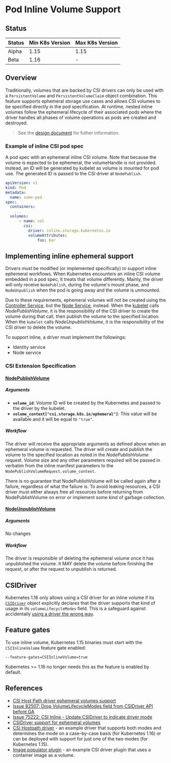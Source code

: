 # Pod Inline Volume Support

## Status

Status | Min K8s Version | Max K8s Version
--|--|--
Alpha | 1.15 | 1.15
Beta | 1.16 | -

## Overview
Traditionally, volumes that are backed by CSI drivers can only be used with a `PersistentVolume` and `PersistentVolumeClaim` object combination. This feature supports ephemeral storage use cases and allows CSI volumes to be specified directly in the pod specification.  At runtime, nested inline volumes follow the ephemeral lifecycle of their associated pods where the driver handles all phases of volume operations as pods are created and destroyed.

> See the [design document](https://github.com/kubernetes/enhancements/blob/master/keps/sig-storage/20190122-csi-inline-volumes.md) for futher information.


### Example of inline CSI pod spec
A pod spec with an ephemeral inline CSI volume. Note that because the volume is expected to be ephemeral, the volumeHandle is not provided. Instead, an ID will be generated by kubelet as volume is mounted for pod use.  The generated ID is passed to the CSI driver at `NodePublish`.

```yaml
apiVersion: v1
kind: Pod
metadata:
  name: some-pod
spec:
  containers:
    ...
  volumes:
      - name: vol
        csi:
          driver: inline.storage.kubernetes.io
          volumeAttributes:
              foo: bar
```

## Implementing inline ephemeral support

Drivers must be modified (or implemented specifically) to support inline
ephemeral workflows. When Kubernetes encounters an inline CSI volume embedded
in a pod spec, it treats that volume differently. Mainly, the driver will only
receive `NodePublish`, during the volume's mount phase, and `NodeUnpublish` when
the pod is going away and the volume is unmounted.

Due to these requirements, ephemeral volumes will not be created using the [Controller
Service](https://github.com/container-storage-interface/spec/blob/master/spec.md#controller-service-rpc),
but the [Node
Service](https://github.com/container-storage-interface/spec/blob/master/spec.md#node-service-rpc),
instead. When the
[kubelet](https://github.com/kubernetes/kubernetes/blob/70132b0f130acc0bed193d9ba59dd186f0e634cf/pkg/volume/csi/csi_mounter.go#L329)
calls _NodePublishVolume_, it is the responsibility of the CSI driver to create the
volume during that call, then publish the volume to the specified location. When
the `kubelet` calls _NodeUnpublishVolume_, it is the responsibility of the CSI
driver to delete the volume.

To support inline, a driver must implement the followings:

- Identity service
- Node service

### CSI Extension Specification

#### [NodePublishVolume](https://github.com/container-storage-interface/spec/blob/master/spec.md#nodepublishvolume)

##### Arguments

* **`volume_id`**: Volume ID will be created by the Kubernetes and passed to the
  driver by the kubelet.
* **`volume_context["csi.storage.k8s.io/ephemeral"]`**: This value will be
  available and it will be equal to `"true"`.

##### Workflow

The driver will receive the appropriate arguments as defined above when an
ephemeral volume is requested. The driver will create and publish the volume
to the specified location as noted in the _NodePublishVolume_ request. Volume
size and any other parameters required will be passed in verbatim from the
inline manifest parameters to the `NodePublishVolumeRequest.volume_context`.

There is no guarantee that NodePublishVolume will be called again after a
failure, regardless of what the failure is. To avoid leaking resources, a CSI
driver must either always free all resources before returning from
NodePublishVolume on error or implement some kind of garbage collection.

#### [NodeUnpublishVolume](https://github.com/container-storage-interface/spec/blob/master/spec.md#nodeunpublishvolume)

##### Arguments

No changes

##### Workflow

The driver is responsible of deleting the ephemeral volume once it has
unpublished the volume. It MAY delete the volume before finishing the request,
or after the request to unpublish is returned.

## CSIDriver

Kubernetes 1.16 only allows using a CSI driver for an inline volume if
its [`CSIDriver`](csi-driver-object.md) object explicitly declares
that the driver supports that kind of usage in its
`volumeLifecycleModes` field. This is a safeguard against accidentally
[using a driver the wrong way](https://github.com/kubernetes/enhancements/blob/master/keps/sig-storage/20190122-csi-inline-volumes.md#support-for-inline-csi-volumes).

## Feature gates

To use inline volume, Kubernetes 1.15 binaries must start with the `CSIInlineVolume` feature gate enabled:
```
--feature-gates=CSIInlineVolume=true
```

Kubernetes >= 1.16 no longer needs this as the feature is enabled by default.

## References

- [CSI Host Path
  driver ephemeral volumes support](https://github.com/kubernetes-csi/csi-driver-host-path/blob/9fdddc2061b9013286e01189b2bf3268276af99b/pkg/hostpath/nodeserver.go#L63-L82)
- [Issue 82507: Drop VolumeLifecycleModes field from CSIDriver API before
  GA](https://github.com/kubernetes/kubernetes/issues/82507)
- [Issue 75222: CSI Inline - Update CSIDriver to indicate driver
  mode](https://github.com/kubernetes/kubernetes/issues/75222)
- [CSIDriver support for ephemeral volumes](https://github.com/kubernetes/kubernetes/blob/70132b0f130acc0bed193d9ba59dd186f0e634cf/staging/src/k8s.io/api/storage/v1beta1/generated.proto#L96-L97)
- [CSI Hostpath driver](https://github.com/kubernetes-csi/csi-driver-host-path) - an example driver that supports both modes and determines the mode on a case-by-case basis (for Kubernetes 1.16) or can be deployed with support for just one of the two modes (for Kubernetes 1.15).
- [Image populator plugin](https://github.com/kubernetes-csi/csi-driver-image-populator) - an example CSI driver plugin that uses a container image as a volume.
